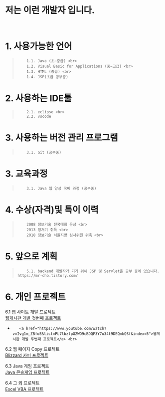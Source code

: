 <h1> 저는 이런 개발자 입니다.  </H1> <br>

# 1. 사용가능한 언어
>         1.1. Java (초~중급) <br>
>         1.2. Visual Basic for Applications (중~고급) <br>
>         1.3. HTML (중급) <br>
>         1.4. JSP(초급 공부중) 

# 2. 사용하는 IDE툴
>         2.1. eclipse <br>
>         2.2. vscode

# 3. 사용하는 버전 관리 프로그램
>         3.1. Git (공부중)

# 3. 교육과정
>         3.1. Java 웹 양성 국비 과정 (공부중)

# 4. 수상(자격)및 특이 이력
>         2008 정보기술 전국대회 은상 <br>
>         2013 정처기 취득 <br>
>         2018 정보기술 서울지방 심사위원 위촉 <br>


# 5. 앞으로 계획
>         5.1. backend 개발자가 되기 위해 JSP 및 Servlet을 공부 중에 있습니다. https://mr-cho.tistory.com/


# 6. 개인 프로젝트

6.1 웹 사이트 개발 프로젝트 <br>
         <a href="https://www.youtube.com/watch?v=6TdxM1eMUjM&list=PL7lbzlpGZWO9cBDQF3Y7u34t9DEQmbQSf">웹게시판 개발 첫번째 프로젝트</a> <br>
 *        <a href="https://www.youtube.com/watch?v=Ivg1m_ZBfoE&list=PL7lbzlpGZWO9cBDQF3Y7u34t9DEQmbQSf&index=5">웹게시판 개발 두번째 프로젝트</a> <br>

6.2 웹 페이지 Copy 프로젝트 <br>
       <a href="https://www.youtube.com/watch?v=9TQnKm0fbQ4&list=PL7lbzlpGZWO9cBDQF3Y7u34t9DEQmbQSf&index=3">Blizzard 카피 프로젝트</a>

6.3 Java 게임 프로젝트 <br>
      <a href="https://www.youtube.com/watch?v=w5Gjw1J514w&list=PL7lbzlpGZWO9cBDQF3Y7u34t9DEQmbQSf&index=4">Java 콘솔게임 프로젝트</a>

6.4 그 외 프로젝트 <br>
     <a href="https://www.youtube.com/watch?v=78nQ30oVEds&list=PL7lbzlpGZWO9cBDQF3Y7u34t9DEQmbQSf&index=2">Excel VBA 프로젝트</a>


